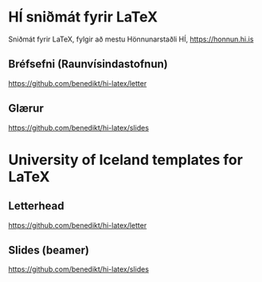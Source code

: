 # HÍ sniðmát fyrir LaTeX

Sniðmát fyrir LaTeX, fylgir að mestu Hönnunarstaðli HÍ, https://honnun.hi.is

## Bréfsefni (Raunvísindastofnun)

https://github.com/benedikt/hi-latex/letter

## Glærur

https://github.com/benedikt/hi-latex/slides

# University of Iceland templates for LaTeX

## Letterhead 

https://github.com/benedikt/hi-latex/letter

## Slides (beamer)

https://github.com/benedikt/hi-latex/slides
